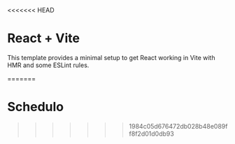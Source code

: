<<<<<<< HEAD
# React + Vite

This template provides a minimal setup to get React working in Vite with HMR and some ESLint rules.



=======
# Schedulo
>>>>>>> 1984c05d676472db028b48e089ff8f2d01d0db93
